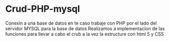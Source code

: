 # Crud-PHP-mysql
Conexin a una base de datos en te caso trabaje con PHP por el lado del servidor 
MYSQL para la base de datos
Realizamos a implementacion de las funciones para llevar a cabo el crub
a la vez la estructure con html 5 y CSS
